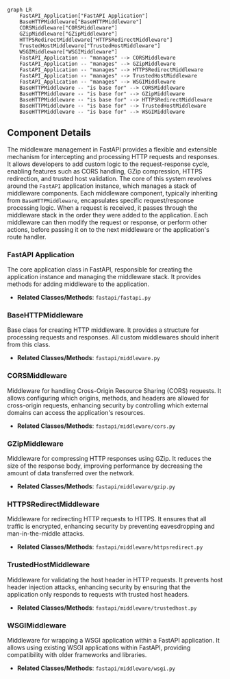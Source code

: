 ```mermaid
graph LR
    FastAPI_Application["FastAPI Application"]
    BaseHTTPMiddleware["BaseHTTPMiddleware"]
    CORSMiddleware["CORSMiddleware"]
    GZipMiddleware["GZipMiddleware"]
    HTTPSRedirectMiddleware["HTTPSRedirectMiddleware"]
    TrustedHostMiddleware["TrustedHostMiddleware"]
    WSGIMiddleware["WSGIMiddleware"]
    FastAPI_Application -- "manages" --> CORSMiddleware
    FastAPI_Application -- "manages" --> GZipMiddleware
    FastAPI_Application -- "manages" --> HTTPSRedirectMiddleware
    FastAPI_Application -- "manages" --> TrustedHostMiddleware
    FastAPI_Application -- "manages" --> WSGIMiddleware
    BaseHTTPMiddleware -- "is base for" --> CORSMiddleware
    BaseHTTPMiddleware -- "is base for" --> GZipMiddleware
    BaseHTTPMiddleware -- "is base for" --> HTTPSRedirectMiddleware
    BaseHTTPMiddleware -- "is base for" --> TrustedHostMiddleware
    BaseHTTPMiddleware -- "is base for" --> WSGIMiddleware
```

## Component Details

The middleware management in FastAPI provides a flexible and extensible mechanism for intercepting and processing HTTP requests and responses. It allows developers to add custom logic to the request-response cycle, enabling features such as CORS handling, GZip compression, HTTPS redirection, and trusted host validation. The core of this system revolves around the `FastAPI` application instance, which manages a stack of middleware components. Each middleware component, typically inheriting from `BaseHTTPMiddleware`, encapsulates specific request/response processing logic. When a request is received, it passes through the middleware stack in the order they were added to the application. Each middleware can then modify the request or response, or perform other actions, before passing it on to the next middleware or the application's route handler.

### FastAPI Application
The core application class in FastAPI, responsible for creating the application instance and managing the middleware stack. It provides methods for adding middleware to the application.
- **Related Classes/Methods**: `fastapi/fastapi.py`

### BaseHTTPMiddleware
Base class for creating HTTP middleware. It provides a structure for processing requests and responses. All custom middlewares should inherit from this class.
- **Related Classes/Methods**: `fastapi/middleware.py`

### CORSMiddleware
Middleware for handling Cross-Origin Resource Sharing (CORS) requests. It allows configuring which origins, methods, and headers are allowed for cross-origin requests, enhancing security by controlling which external domains can access the application's resources.
- **Related Classes/Methods**: `fastapi/middleware/cors.py`

### GZipMiddleware
Middleware for compressing HTTP responses using GZip. It reduces the size of the response body, improving performance by decreasing the amount of data transferred over the network.
- **Related Classes/Methods**: `fastapi/middleware/gzip.py`

### HTTPSRedirectMiddleware
Middleware for redirecting HTTP requests to HTTPS. It ensures that all traffic is encrypted, enhancing security by preventing eavesdropping and man-in-the-middle attacks.
- **Related Classes/Methods**: `fastapi/middleware/httpsredirect.py`

### TrustedHostMiddleware
Middleware for validating the host header in HTTP requests. It prevents host header injection attacks, enhancing security by ensuring that the application only responds to requests with trusted host headers.
- **Related Classes/Methods**: `fastapi/middleware/trustedhost.py`

### WSGIMiddleware
Middleware for wrapping a WSGI application within a FastAPI application. It allows using existing WSGI applications within FastAPI, providing compatibility with older frameworks and libraries.
- **Related Classes/Methods**: `fastapi/middleware/wsgi.py`
